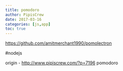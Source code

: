 ```yaml
---
title: pomodoro
author: PipisCrew
date: 2017-03-16
categories: [js,app]
toc: true
---
```


https://github.com/amitmerchant1990/pomolectron

#nodejs

origin - http://www.pipiscrew.com/?p=7196 pomodoro